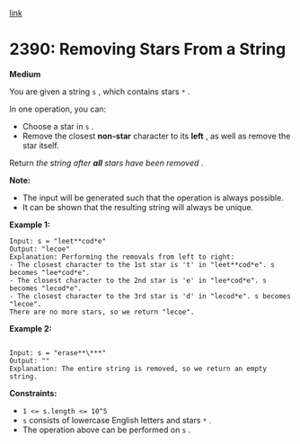 [link](https://leetcode.com/problems/removing-stars-from-a-string/description/?envType=problem-list-v2&envId=nsxp04sh)

# 2390: Removing Stars From a String

**Medium**

You are given a string `s` , which contains stars `*` .

In one operation, you can:

- Choose a star in `s` .
- Remove the closest **non-star** character to its **left** , as well as remove the star itself.

Return _the string after **all** stars have been removed_ .

**Note:**

- The input will be generated such that the operation is always possible.
- It can be shown that the resulting string will always be unique.

**Example 1:**

```
Input: s = "leet**cod*e"
Output: "lecoe"
Explanation: Performing the removals from left to right:
- The closest character to the 1st star is 't' in "leet**cod*e". s becomes "lee*cod*e".
- The closest character to the 2nd star is 'e' in "lee*cod*e". s becomes "lecod*e".
- The closest character to the 3rd star is 'd' in "lecod*e". s becomes "lecoe".
There are no more stars, so we return "lecoe".
```

**Example 2:**

```

Input: s = "erase**\***"
Output: ""
Explanation: The entire string is removed, so we return an empty string.

```

**Constraints:**

- `1 <= s.length <= 10^5`
- `s` consists of lowercase English letters and stars `*` .
- The operation above can be performed on `s` .
